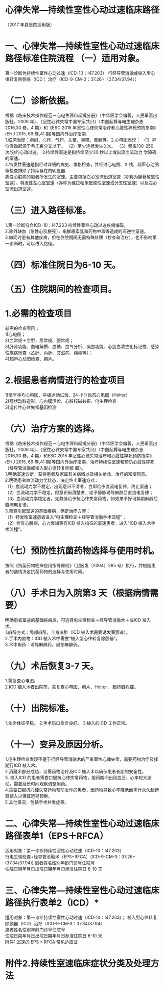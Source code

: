 # 心律失常—持续性室性心动过速临床路径  
（2017 年县医院适用版）  
# 一、心律失常—持续性室性心动过速临床路径标准住院流程 （一）适用对象。  
第一诊断为持续性室性心动过速（ICD-10：I47.203） 行经导管消融或植入型心律转复除颤器（ICD ）治疗（ICD-9-CM-3：37.26+（37.34/37.94））  
# （二）诊断依据。  
根据《临床技术操作规范－心电生理和起搏分册》（中华医学会编著，人民军医出版社，2009 年）、《室性心律失常中国专家共识》（中国起搏与电生理杂志 2016,30 卷，4 期）和《ESC 2015 年室性心律失常治疗和心脏性猝死预防指南》(EHJ 2015, 69 卷,41 期)等国内外治疗指南.  
1.临床表现：胸闷、心悸、气短、头晕、黑矇、晕厥等。2.心电图表现： （1）异位激动起源于希氏束分叉以下。 （2）至少连续发生3 次。 （3）频率100-250 次/分的心动过速。 3.持续性室速是指持续至少30 秒以上或出现血流动力 学障碍的室速。  
4.特发性室速是指经过详细的病史、体格检查，并经过心电图、X 线、超声心动图等检查排除了持续存在的明显器  
质性心脏病的患者所发生的室速。主要包括右心室流出道室速（亦称为腺苷敏感性室速）、特发性左心室室速（亦称为维拉帕米敏感性室速或分支性室速）以及左心室流出道室速。  
# （三）进入路径标准。  
1.第一诊断符合ICD-10：I47.203 持续性室性心动过速疾病编码。  
2.除外缺血（急性心肌梗死）、电解质紊乱和药物中毒等造成的可逆性室速。  
3.如同时患有其他疾病，但在住院期间无需特殊处理（检查和治疗），也不影响第一诊断时，可以进入路径。  
# （四）标准住院日为6-10 天。  
# （五）住院期间的检查项目。  
# 1.必需的检查项目  
必需的检查项目：  
1)心电图；  
2)血常规＋血型，尿常规、便常规；  
3)肝肾功能、血电解质、血糖、血气分析、凝血功能、心肌血清生化标记物、感染性疾病筛查（乙肝、丙肝、艾滋病、梅毒等）；  
4)超声心动图检查、胸片。  
# 2.根据患者病情进行的检查项目  
1)信号平均心电图、平板运动试验、24 小时动态心电图（Holter）  
2)冠状动脉造影、心内膜活检、心脏核磁共振、电生理检查  
3)遗传性心律失常基因检测  
# （六）治疗方案的选择。  
根据《临床技术操作规范－心电生理和起搏分册》（中华医学会编著，人民军医出版社，2009 年）、《室性心律失常中国专家共识》（中国起搏与电生理杂志 2016,30 卷，4 期）和ESC 2015 年室性心律失常治疗和心脏性猝死预防指南》(EHJ 2015, 69 卷,41 期)等国内外治疗指南，治疗持续性室速和预防心脏性猝死（经导管消融或植入型心律转复除颤 器）。  
1.明确室速诊断，获得患者及家属有关病情以及相关抢救、治疗的知情同意。  
2.明确患者血流动力学状态，决定终止室速方式：  
（1）血流动力学不稳定，出现意识不清者，立即给予直流电复律，终止室速；  
（2）血流动力学不稳定，但意识尚清楚者，给予静脉诱导麻醉后直流电复律；  
（3）血流动力学稳定者，先静脉给予抗心律失常药物，如效果不好可择期麻醉后直流电复律。  
3.筛查引起室速的基础疾病，确定治疗方案：  
（1）特发性室速患者进入“电生理检查＋经导管消融手术流程”；  
（2）伴有心肌病、心力衰竭等有ICD 植入指征的室速患者，进入“ICD 植入术手术流程”。  
# （七）预防性抗菌药物选择与使用时机。  
按照《抗菌药物临床应用指导原则》（卫医发〔2004〕285 号）执行，并根据患者的病情决定抗菌药物的选择与使用时间。  
# （八）手术日为入院第3 天（根据病情需要）  
明确患者室速的基础疾病后，可选择电生理检查＋经导管消融术＋或ICD 植入术。  
1.麻醉方式：局部麻醉，全身麻醉（ICD 植入术需要诱发室颤者）。  
2.手术内置物：ICD 植入术中需要“植入型心律转复除颤器”。  
3.术中用药：诱导麻醉药，局部麻醉药。  
# （九）术后恢复3-7 天。  
1.需复查心电图。  
2.ICD 植入术者出院前，需复查心电图、胸片、Holter、 起搏器程控。  
# （十）出院标准。  
1.生命体征平稳。 2.手术伤口愈合良好。 3.植入的ICD 工作正常。  
# （十一）变异及原因分析。  
1.电生理检查发现不适于行经导管消融术的严重室性心律失常，需要药物治疗及择期行ICD 植入术。  
2.消融术部分成功，另需药物治疗及ICD 植入术以确保患者长期的安全性。  
3. 植入ICD 的患者需要口服抗心律失常药物，服药期间出现血压、心率较大波动，需要延长时间观察调整用药。  
4.需要口服抗心律失常药物预防发作的患者，因药物导致心率降低而需行永久起搏器植入以保证远期预后。  
5.其他情况，包括手术并发症等。  
# 二、心律失常—持续性室性心动过速临床路径表单1（EPS＋RFCA）  
适用对象：第一诊断持续性室性心动过速（ICD-10：I47.203）  
行电生理检查$+$经导管消融术（EPS$+$RFCA）(ICD-9-CM-3：37.$26+$(37.34/37.94)) 患者姓名性别年龄门诊号住院号  
住院日期年月日出院日期年月日标准住院日 6-10 天  
# 三、心律失常—持续性室性心动过速临床路径执行表单2（ICD）\*  
适用对象：第一诊断持续性室性心动过速（ICD-10：I47.203）； 植入型心律转复除颤器（ICD）治疗（ICD-9-CM-3：37.34/37.94）  
患者姓名性别年龄门诊号住院号  
住院日期年月日出院日期年月日标准住院日 6-10  天  
附件1.室速的 $\mathsf{E P S+R F C A}$  常见适应证  
# 附件2.持续性室速临床症状分类及处理方法  
